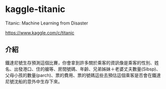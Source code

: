 # kaggle-titanic

Titanic: Machine Learning from Disaster

<https://www.kaggle.com/c/titanic>

## 介紹

鐵達尼號生存預測這個比賽，你會拿到許多關於乘客的資訊像是乘客的性別、姓名、出發港口、住的艙等、房間號碼、年齡、兄弟姊妹＋老婆丈夫數量(Sibsp)、父母小孩的數量(parch)、票的費用、票的號碼這些去預估這個乘客是否會在鐵達尼號沈船的意外中生存下來。

